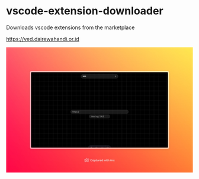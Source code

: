# vscode-extension-downloader
Downloads vscode extensions from the marketplace

https://ved.dairewahandi.or.id

![](demo.jpeg)


